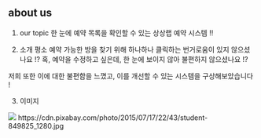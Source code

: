 ## about us 

1. our topic
한 눈에 예약 목록을 확인할 수 있는 상상랩 예약 시스템 !!


2. 소개
평소 예약 가능한 방을 찾기 위해 하나하나 클릭하는 번거로움이 있지 않으셨나요 !?
혹, 예약을 수정하고 싶은데, 한 눈에 보이지 않아 불편하지 않으셨나요 !?

저희 또한 이에 대한 불편함을 느꼈고, 이를 개선할 수 있는 시스템을 구상해보았습니다 !


3. 이미지

<img src="https://cdn.pixabay.com/photo/2015/07/17/22/43/student-849825_1280.jpg">
https://cdn.pixabay.com/photo/2015/07/17/22/43/student-849825_1280.jpg
